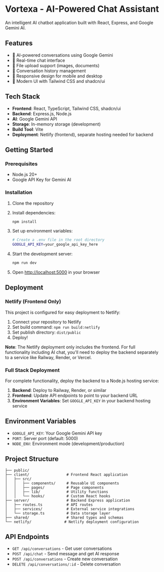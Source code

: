 # Vortexa - AI-Powered Chat Assistant

An intelligent AI chatbot application built with React, Express, and Google Gemini AI.

## Features

- 🤖 AI-powered conversations using Google Gemini
- 💬 Real-time chat interface
- 📁 File upload support (images, documents)
- 💾 Conversation history management
- 📱 Responsive design for mobile and desktop
- 🎨 Modern UI with Tailwind CSS and shadcn/ui

## Tech Stack

- **Frontend**: React, TypeScript, Tailwind CSS, shadcn/ui
- **Backend**: Express.js, Node.js
- **AI**: Google Gemini API
- **Storage**: In-memory storage (development)
- **Build Tool**: Vite
- **Deployment**: Netlify (frontend), separate hosting needed for backend

## Getting Started

### Prerequisites

- Node.js 20+ 
- Google API Key for Gemini AI

### Installation

1. Clone the repository
2. Install dependencies:
   ```bash
   npm install
   ```

3. Set up environment variables:
   ```bash
   # Create a .env file in the root directory
   GOOGLE_API_KEY=your_google_api_key_here
   ```

4. Start the development server:
   ```bash
   npm run dev
   ```

5. Open [http://localhost:5000](http://localhost:5000) in your browser

## Deployment

### Netlify (Frontend Only)

This project is configured for easy deployment to Netlify:

1. Connect your repository to Netlify
2. Set build command: `npm run build:netlify`
3. Set publish directory: `dist/public`
4. Deploy!

**Note**: The Netlify deployment only includes the frontend. For full functionality including AI chat, you'll need to deploy the backend separately to a service like Railway, Render, or Vercel.

### Full Stack Deployment

For complete functionality, deploy the backend to a Node.js hosting service:

1. **Backend**: Deploy to Railway, Render, or similar
2. **Frontend**: Update API endpoints to point to your backend URL
3. **Environment Variables**: Set `GOOGLE_API_KEY` in your backend hosting service

## Environment Variables

- `GOOGLE_API_KEY`: Your Google Gemini API key
- `PORT`: Server port (default: 5000)
- `NODE_ENV`: Environment mode (development/production)

## Project Structure

```
├── public/
├── client/                 # Frontend React application
│   ├── src/
│   │   ├── components/     # Reusable UI components
│   │   ├── pages/          # Page components
│   │   ├── lib/            # Utility functions
│   │   └── hooks/          # Custom React hooks
├── server/                 # Backend Express application
│   ├── routes.ts           # API routes
│   ├── services/           # External service integrations
│   └── storage.ts          # Data storage layer
├── shared/                 # Shared types and schemas
└── netlify/               # Netlify deployment configuration
```

## API Endpoints

- `GET /api/conversations` - Get user conversations
- `POST /api/chat` - Send message and get AI response
- `POST /api/conversations` - Create new conversation
- `DELETE /api/conversations/:id` - Delete conversation
